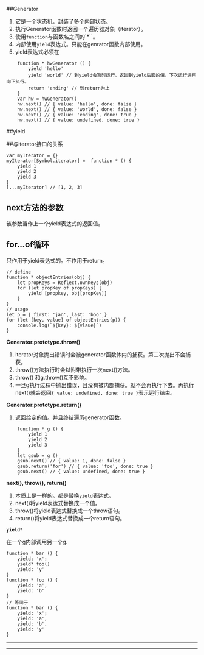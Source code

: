 ##Generator  

1. 它是一个状态机，封装了多个内部状态。  
2. 执行Generator函数时返回一个遍历器对象（iterator）。  
3. 使用`function`与函数名之间的`*``。  
4. 内部使用`yield`表达式。只能在genrator函数内部使用。  
5. yield表达式必须在

```
    function * hwGenerator () {
        yield 'hello'
        yield 'world' // 到yield会暂时运行。返回到yield后面的值。下次运行进再向下执行。
        return 'ending' // 到return为止
    }
    var hw = hwGenerator()
    hw.next() // { value: 'hello', done: false }
    hw.next() // { value: 'world', done: false }
    hw.next() // { value: 'ending', done: true }
    hw.next() // { value: undefined, done: true }
```

##yield  

##与iterator接口的关系  

    var myIterator = {}
    myIterator[Symbol.iterator] =  function * () {
        yield 1
        yield 2
        yield 3
    }
    [...myIterator] // [1, 2, 3]

## next方法的参数  

该参数当作上一个yield表达式的返回值。  

## for...of循环  

只作用于yield表达式的。不作用于return。  

    // define
    function * objectEntries(obj) {
        let propKeys = Reflect.ownKeys(obj)
        for (let propKey of propKeys) {
            yield [propkey, obj[propKey]]
        }
    }
    // usage
    let p = { first: 'jan', last: 'boo' }
    for (let [key, value] of objectEntries(p)) {
        console.log(`${key}: ${vlaue}`)
    }

**Generator.prototype.throw()**  
1. iterator对象抛出错误时会被generator函数体内的捕获。第二次抛出不会捕获。  
2. throw()方法执行时会以附带执行一次next()方法。  
3. throw() 和g.throw()互不影响。  
4. 一旦g执行过程中抛出错误，且没有被内部捕获。就不会再执行下去。再执行next()就会返回`{ value: undefined, done: true }`表示运行结束。  

**Generator.prototype.return()**  

1. 返回给定的值。并且终结遍历generator函数。  
```
    function * g () {
        yield 1
        yield 2
        yield 3
    }
    let gsub = g ()
    gsub.next() // { value: 1, done: false }
    gsub.return('for') // { value: 'foo', done: true }
    gsub.next() // { value: undefined, done: true }
```
**next(), throw(), return()**  

1. 本质上是一样的。都是替换`yield`表达式。  
2. next()将yield表达式替换成一个值。  
3. throw()将yield表达式替换成一个throw语句。  
4. return()将yield表达式替换成一个return语句。  

**`yield*`**  

在一个g内部调用另一个g.  

    function * bar () {
        yield: 'x';
        yield* foo()
        yield: 'y'
    }
    function * foo () {
        yield: 'a',
        yield: 'b'
    }
    // 等同于
    function * bar () {
        yield: 'x';
        yield: 'a',
        yield: 'b',
        yield: 'y'
    }

****
****
##
##
##
##
##
##
##
##
##
##
##
##